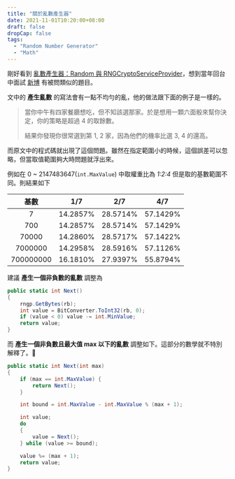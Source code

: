 ```yaml
---
title: "關於亂數產生器"
date: 2021-11-01T10:20:00+08:00
draft: false
dropCap: false
tags:
  - "Random Number Generator"
  - "Math"
---
```


剛好看到 [亂數產生器：Random 與 RNGCryptoServiceProvider](https://blog.miniasp.com/post/2008/05/13/Random-vs-RNGCryptoServiceProvider)，想到當年回台中面試 [新博](http://www.simbo.com.tw/) 有被問類似的題目。 

文中的 **產生亂數** 的寫法會有一點不均勻的亂，他的做法跟下面的例子是一樣的。

> 當你中午有四家餐廳想吃，但不知該選那家。於是想用一顆六面骰來幫你決定，你的策略是超過 4 的取餘數。
> 
> 結果你發現你很常選到第 1, 2 家，因為他們的機率比選 3, 4 的還高。

而原文中的程式碼就出現了這個問題。雖然在指定範圍小的時候，這個誤差可以忽略，但當取值範圍夠大時問題就浮出來。

例如在 0 ~ 2147483647(`int.MaxValue`) 中取權重比為 *1:2:4* 但是取的基數範圍不同。則結果如下

|基數|1/7|2/7|4/7|
|:---:|:---:|:---:|:---:|
|7|14.2857%|28.5714%|57.1429%|
|700|14.2857%|28.5714%|57.1429%|
|70000|14.2860%|28.5717%|57.1422%|
|7000000|14.2958%|28.5916%|57.1126%|
|700000000|16.1810%|27.9397%|55.8794%|

建議 **產生一個非負數的亂數** 調整為

```cs
public static int Next()
{
    rngp.GetBytes(rb);
    int value = BitConverter.ToInt32(rb, 0);
    if (value < 0) value -= int.MinValue;
    return value;
}
```

而 **產生一個非負數且最大值 max 以下的亂數** 調整如下。這部分的數學就不特別解釋了。🤭

```cs
public static int Next(int max)
{
    if (max == int.MaxValue) {
        return Next();
    }

    int bound = int.MaxValue - int.MaxValue % (max + 1);

    int value;
    do
    {
        value = Next();
    } while (value >= bound);

    value %= (max + 1);
    return value;
}
```